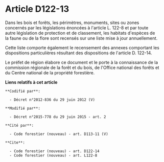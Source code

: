 # Article D122-13

Dans les bois et forêts, les périmètres, monuments, sites ou zones concernés par les législations énoncées à l'article L.
122-8 et par toute autre législation de protection et de classement, les habitats d'espèces de la faune ou de la flore sont
recensés sur une liste mise à jour annuellement.

Cette liste comporte également le recensement des annexes comportant les dispositions particulières résultant des
dispositions de l'article D. 122-14.

Le préfet de région élabore ce document et le porte à la connaissance de la commission régionale de la forêt et du bois, de
l'Office national des forêts et du Centre national de la propriété forestière.

**Liens relatifs à cet article**

	**Codifié par**:

	  - Décret n°2012-836 du 29 juin 2012 (V)

	**Modifié par**:

	  - Décret n°2015-778 du 29 juin 2015 - art. 2

	**Cité par**:

	  - Code forestier (nouveau) - art. D113-11 (V)

	**Cite**:

	  - Code forestier (nouveau) - art. D122-14
	  - Code forestier (nouveau) - art. L122-8
